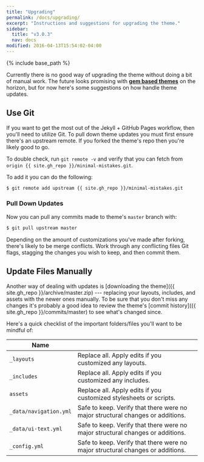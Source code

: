 ```yaml
---
title: "Upgrading"
permalink: /docs/upgrading/
excerpt: "Instructions and suggestions for upgrading the theme."
sidebar:
  title: "v3.0.3"
  nav: docs
modified: 2016-04-13T15:54:02-04:00
---
```


{% include base_path %}

Currently there is no good way of upgrading the theme without doing a bit of manual work. The future looks promising with [**gem based themes**](https://github.com/jekyll/jekyll/pull/4595) on the horizon, but for now here's some suggestions on how handle theme updates.

## Use Git

If you want to get the most out of the Jekyll + GitHub Pages workflow, then you'll need to utilize Git. To pull down theme updates you must first ensure there's an upstream remote. If you forked the theme's repo then you're likely good to go.

To double check, run `git remote -v` and verify that you can fetch from `origin {{ site.gh_repo }}/minimal-mistakes.git`.

To add it you can do the following:

```bash
$ git remote add upstream {{ site.gh_repo }}/minimal-mistakes.git
```

### Pull Down Updates

Now you can pull any commits made to theme's `master` branch with:

```bash
$ git pull upstream master
```

Depending on the amount of customizations you've made after forking, there's likely to be merge conflicts. Work through any conflicting files Git flags, stagging the changes you wish to keep, and then commit them.

## Update Files Manually

Another way of dealing with updates is [downloading the theme]({{ site.gh_repo }}/archive/master.zip) --- replacing your layouts, includes, and assets with the newer ones manually. To be sure that you don't miss any changes it's probably a good idea to review the theme's [commit history]({{ site.gh_repo }}/commits/master) to see what's changed since.

Here's a quick checklist of the important folders/files you'll want to be mindful of:

| Name                   |     |
| ----                   | --- |
| `_layouts`             | Replace all. Apply edits if you customized any layouts. |
| `_includes`            | Replace all. Apply edits if you customized any includes. |
| `assets`               | Replace all. Apply edits if you customized stylesheets or scripts. |
| `_data/navigation.yml` | Safe to keep. Verify that there were no major structural changes or additions. |
| `_data/ui-text.yml`    | Safe to keep. Verify that there were no major structural changes or additions. |
| `_config.yml`          | Safe to keep. Verify that there were no major structural changes or additions. |
